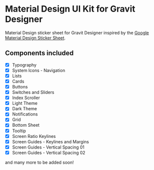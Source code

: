 # Material Design UI Kit for Gravit Designer
Material Design sticker sheet for Gravit Designer inspired by the [Google Material Design Sticker Sheet](https://material.io/guidelines/resources/sticker-sheets-icons.html).

## Components included

- [X] Typography
- [X] System Icons - Navigation
- [X] Lists
- [X] Cards
- [X] Buttons
- [X] Switches and Sliders
- [X] Index Scroller
- [X] Light Theme
- [X] Dark Theme
- [X] Notifications
- [X] Grid
- [X] Bottom Sheet
- [X] Tooltip
- [X] Screen Ratio Keylines
- [X] Screen Guides - Keylines and Margins
- [X] Screen Guides - Vertical Spacing 01
- [X] Screen Guides - Vertical Spacing 02

and many more to be added soon!
